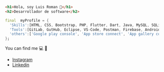 
```html
<h1>Hola, soy Luis Roman 👋</h1>
<h2>Desarrollador de software</h2>
```
```dart
final  myProfile = {
  'Skills':[HTML, CSS, Bootstrap, PHP, Flutter, Dart, Java, MySQL, SQLite],
  'Tools':[GitLab, GutHub, Eclipse, VS-Code, Postman, Firebase, Android-Studio, Xcode],
  'others':['Google play console', 'App store connect', 'App gallery connect', 'macOS', 'Windows']  
};
```

You can find me  :computer: :iphone:
- [Instagram](https://instagram.com/rs_luisg)
- [Linkedin](https://www.linkedin.com/in/luis-gerardo-rom%C3%A1n-s%C3%A1nchez-22ba49237)

<!--
**LGAsPen/LGAspen** is a ✨ _special_ ✨ repository because its `README.md` (this file) appears on your GitHub profile.

Here are some ideas to get you started:

- 🔭 I’m currently working on ...
- 🌱 I’m currently learning ...
- 👯 I’m looking to collaborate on ...
- 🤔 I’m looking for help with ...
- 💬 Ask me about ...
- 📫 How to reach me: ...
- 😄 Pronouns: ...
- ⚡ Fun fact: ...
-->
